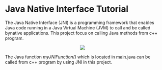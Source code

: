 # Java Native Interface Tutorial

The Java Native Interface (JNI) is a programming framework that enables Java code running in a Java Virtual Machine (JVM) to call and be called bynative applications. This project focus on calling Java methods from c++ program.

<p align="center">
  <img src="https://user-images.githubusercontent.com/22610163/29334467-c66ee2fc-8207-11e7-8703-af4df3875665.png">
</p>

The Java function *myJNIFunction()* which is located in [main.java](https://raw.githubusercontent.com/ahmetozlu/java_native_interface_tutorial/master/Java%20source%20code/Main.java) can be called from c++ program by using JNI in this project.

